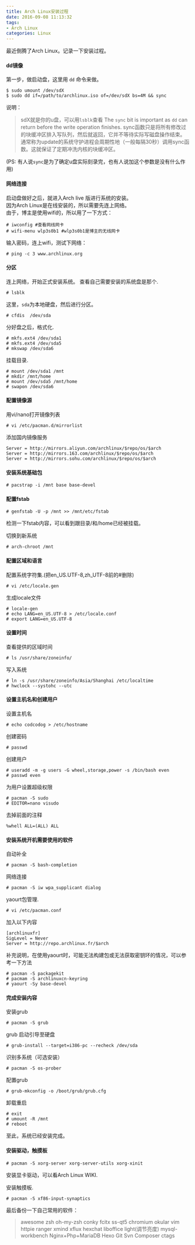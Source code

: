 ```yaml
---
title: Arch Linux安装过程
date: 2016-09-08 11:13:32
tags: 
- Arch Linux
categories: Linux
---
```

最近倒腾了Arch Linux。记录一下安装过程。  

#### dd镜像 ####
第一步，做启动盘，这里用 `dd` 命令来做。
```
$ sudo umount /dev/sdX
$ sudo dd if=/path/to/archlinux.iso of=/dev/sdX bs=4M && sync
```
说明：
> sdX就是你的u盘，可以用`lsblk`查看
> The `sync` bit is important as `dd` can return before the write operation finishes.
> sync函数只是将所有修改过的块缓冲区排入写队列，然后就返回，它并不等待实际写磁盘操作结束。
> 通常称为update的系统守护进程会周期性地（一般每隔30秒）调用sync函数。这就保证了定期冲洗内核的块缓冲区。  

(PS: 有人说`sync`是为了确定u盘实际刻录完，也有人说加这个参数是没有什么作用)

#### 网络连接 ####
启动盘做好之后，就进入Arch live 版进行系统的安装。  
因为Arch Linux是在线安装的，所以需要先连上网络。  
由于，博主是使用wifi的，所以用了一下方式：  
```
# iwconfig #查看网线网卡
# wifi-menu wlp3s0b1 #wlp3s0b1是博主的无线网卡
```
输入密码，连上wifi，测试下网络：
```
# ping -c 3 www.archlinux.org
```

#### 分区 ####
连上网络，开始正式安装系统。
查看自己需要安装的系统盘是那个.
```
# lsblk
```
这里，`sda`为本地硬盘，然后进行分区。
```
# cfdis  /dev/sda
```
分好盘之后，格式化.
```
# mkfs.ext4 /dev/sda1
# mkfs.ext4 /dev/sda5
# mkswap /dev/sda6
```
挂载目录.
```
# mount /dev/sda1 /mnt
# mkdir /mnt/home
# mount /dev/sda5 /mnt/home
# swapon /dev/sda6
```

#### 配置镜像源 ####
用vi/nano打开镜像列表
```
# vi /etc/pacman.d/mirrorlist
```
添加国内镜像服务
```
Server = http://mirrors.aliyun.com/archlinux/$repo/os/$arch
Server = http://mirrors.163.com/archlinux/$repo/os/$arch
Server = http://mirrors.sohu.com/archlinux/$repo/os/$arch
```

#### 安装系统基础包 ####
```
# pacstrap -i /mnt base base-devel
```

#### 配置fstab ####
```
# genfstab -U -p /mnt >> /mnt/etc/fstab
```
检测一下fstab内容，可以看到跟目录/和/home已经被挂载。

切换到新系统
```
# arch-chroot /mnt
```

#### 配置区域和语言 ####
配置系统字符集.(把en_US.UTF-8,zh_UTF-8前的#删除)
```
# vi /etc/locale.gen
```
生成locale文件
```
# locale-gen
# echo LANG=en_US.UTF-8 > /etc/locale.conf 
# export LANG=en_US.UTF-8
```

#### 设置时间 ####
查看提供的区域时间
```
# ls /usr/share/zoneinfo/
```
写入系统
```
# ln -s /usr/share/zoneinfo/Asia/Shanghai /etc/localtime
# hwclock --systohc --utc
```

#### 设置主机名和创建用户 ####
设置主机名
```
# echo codcodog > /etc/hostname
```
创建密码
```
# passwd
```
创建用户
```
# useradd -m -g users -G wheel,storage,power -s /bin/bash even
# passwd even
```
为用户设置超级权限
```
# pacman -S sudo
# EDITOR=nano visudo
```
去掉前面的注释
```
%whell ALL=(ALL) ALL
```

#### 安装系统开机需要使用的软件 ####
自动补全
```
# pacman -S bash-completion
```
网络连接
```
# pacman -S iw wpa_supplicant dialog
```
yaourt包管理.
```
# vi /etc/pacman.conf
```
加入以下内容
```
[archlinuxfr]
SigLevel = Never
Server = http://repo.archlinux.fr/$arch
```
补充说明，在使用yaourt时，可能无法构建包或无法获取密钥环的情况，可以参考一下方法
```
# pacman -S packagekit
# pacmam -S archlinuxcn-keyring
# yaourt -Sy base-devel
```

#### 完成安装内容 ####
安装grub
```
# pacman -S grub
```
grub 启动引导至硬盘
```
# grub-install --target=i386-pc --recheck /dev/sda
```
识别多系统（可选安装）
```
# pacman -S os-prober
```
配置grub
```
# grub-mkconfig -o /boot/grub/grub.cfg
```
卸载重启
```
# exit
# umount -R /mnt
# reboot
```
至此，系统已经安装完成。  

#### 安装驱动，触摸板 ####
```
# pacman -S xorg-server xorg-server-utils xorg-xinit
```

安装显卡驱动，可以看Arch Linux WIKI.  

安装触摸板.
```
# pacman -S xf86-input-synaptics
```


最后备份一下自己常用的软件：
> awesome
> zsh
> oh-my-zsh
> conky
> fcitx
> ss-qt5
> chromium
> okular
> vim
> httpie
> ranger
> xmind
> xflux
> hexchat
> liboffice
> light(调节亮度)
> mysql-workbench
> Nginx+Php+MariaDB
> Hexo
> Git
> Svn
> Composer
> ctags

